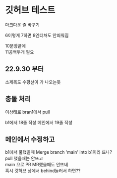 # 깃허브 테스트

마크다운 줄 바꾸기

6이렇게
7하면
8엔터쳐도 안띄워짐

10문장끝에  
11공백두개 필요

## 22.9.30 부터
소제목도 수평선이 가 나오는듯

## 충돌 처리
이상태로 bran1에서 pull

b1에서 18줄 작성
메인에서 19줄 작성

## 메인에서 수정하고
b1에서 풀했을때
Merge branch 'main' into b1이라 뜨나?
<br>
pull 했을때는 안뜨고
<br>
main 으로 PR MR했을때도 안뜨네
<br>
혹시 깃허브 상에서 behind눌러서 하면??

